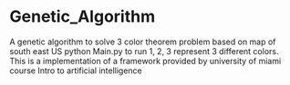 # Genetic_Algorithm
A genetic algorithm to solve 3 color theorem problem based on map of south east US
python Main.py to run
1, 2, 3 represent 3 different colors.
This is a implementation of a framework provided by university of miami course Intro to artificial intelligence
